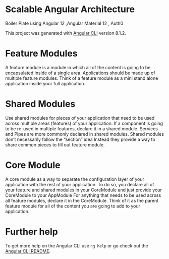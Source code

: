 # Scalable Angular Architecture
Boiler Plate using Angular 12 ,Angular Material 12 , Auth0 

This project was generated with [Angular CLI](https://github.com/angular/angular-cli) version 8.1.2.

# Feature Modules
A feature module is a module in which all of the content is going to be encapsulated inside of a single area.
Applications should be made up of multiple feature modules.
Think of a feature module as a mini stand alone application inside your full application.
# Shared Modules
Use shared modules for pieces of your application that need to be used across multiple areas (features) of your application.
If a component is going to be re-used in multiple features, declare it in a shared module.
Services and Pipes are more commonly declared in shared modules.
Shared modules don’t necessarily follow the “section” idea  Instead they provide a way to share common pieces to fill out feature module.
# Core Module
A core module as a way to separate the configuration layer of your application with the rest of your application.
To do so, you declare all of your feature and shared modules in your CoreModule and just provide your CoreModule to your AppModule
For anything that needs to be used across all feature modules, declare it in the CoreModule.
Think of it as the parent feature module for all of the content you are going to add to your application.

# Further help

To get more help on the Angular CLI use `ng help` or go check out the [Angular CLI README](https://github.com/angular/angular-cli/blob/master/README.md).
